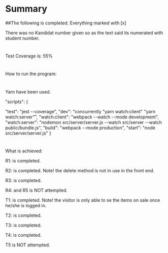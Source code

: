 # Summary
##The following is completed. Everything marked with [x]

There was no Kandidat number given so as the text said its numerated
with student number.

#
Test Coverage is: 55%
#

How to run the program:
#
Yarn have been used.

"scripts": {

 "test": "jest --coverage",
 "dev": "concurrently \"yarn watch:client\" \"yarn watch:server\"",
 "watch:client": "webpack --watch --mode development",
 "watch:server": "nodemon src/server/server.js --watch src/server --watch public/bundle.js",
 "build": "webpack --mode production",
 "start": "node src/server/server.js"
 }
 #

What is achieved:

R1: is completed.

R2: is completed. Note! the delete method is not in use in the front end.

R3: is completed.

R4: and R5 is NOT attempted.

T1: is completed. Note! the visitor is only able to se the items on sale once he/she is logged in.

T2: is completed.

T3: is completed.

T4: is completed.

T5 is NOT attempted.
#
